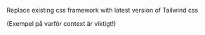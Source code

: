 Replace existing css framework with latest version of Tailwind css











(Exempel på varför context är viktigt!)